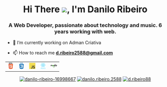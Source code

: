 <h1 align="center">Hi There <img src="https://raw.githubusercontent.com/kaueMarques/kaueMarques/master/hi.gif" width="30px">, I'm Danilo Ribeiro</h1>
<h3 align="center">A Web Developer, passionate about technology and music. 6 years working with web.</h3>

- 🔭  I’m currently working on Adman Criativa

- 📫  How to reach me **d.ribeiro2588@gmail.com**

<table>
    <tr>
      <td><img src="https://raw.githubusercontent.com/devicons/devicon/master/icons/html5/html5-original-wordmark.svg" alt="html5"  width="20" height="20"/></td>
      <td><img src="https://raw.githubusercontent.com/devicons/devicon/master/icons/css3/css3-plain-wordmark.svg" alt="css3"  width="20" height="20"/></td>
      <td><img src="https://raw.githubusercontent.com/devicons/devicon/master/icons/javascript/javascript-original.svg" alt="javascript" width="20" height="20"/></td>
      <td><img src="https://raw.githubusercontent.com/devicons/devicon/master/icons/react/react-original-wordmark.svg" alt="react" width="20" height="20"/></td>
      <td><img src="https://raw.githubusercontent.com/devicons/devicon/master/icons/nodejs/nodejs-original-wordmark.svg" alt="nodejs" width="20" height="20"/></td>
    </tr>
</table>

<p align="center">
<a href="https://linkedin.com/in/danilo-ribeiro-16998667" target="blank"><img align="center" src="https://cdn.jsdelivr.net/npm/simple-icons@3.0.1/icons/linkedin.svg" alt="danilo-ribeiro-16998667" height="20" width="20" /></a>
<a href="https://fb.com/danilo.ribeiro.2588" target="blank"><img align="center" src="https://cdn.jsdelivr.net/npm/simple-icons@3.0.1/icons/facebook.svg" alt="danilo.ribeiro.2588" height="20" width="20" /></a>
<a href="https://instagram.com/d.ribeiro88" target="blank"><img align="center" src="https://cdn.jsdelivr.net/npm/simple-icons@3.0.1/icons/instagram.svg" alt="d.ribeiro88" height="20" width="20" /></a>
</p>

<!--
**Ribeiro88/Ribeiro88** is a ✨ _special_ ✨ repository because its `README.md` (this file) appears on your GitHub profile.

Here are some ideas to get you started:

- 🔭 I’m currently working on ...
- 🌱 I’m currently learning ...
- 👯 I’m looking to collaborate on ...
- 🤔 I’m looking for help with ...
- 💬 Ask me about ...
- 📫 How to reach me: ...
- 😄 Pronouns: ...
- ⚡ Fun fact: ...
-->
